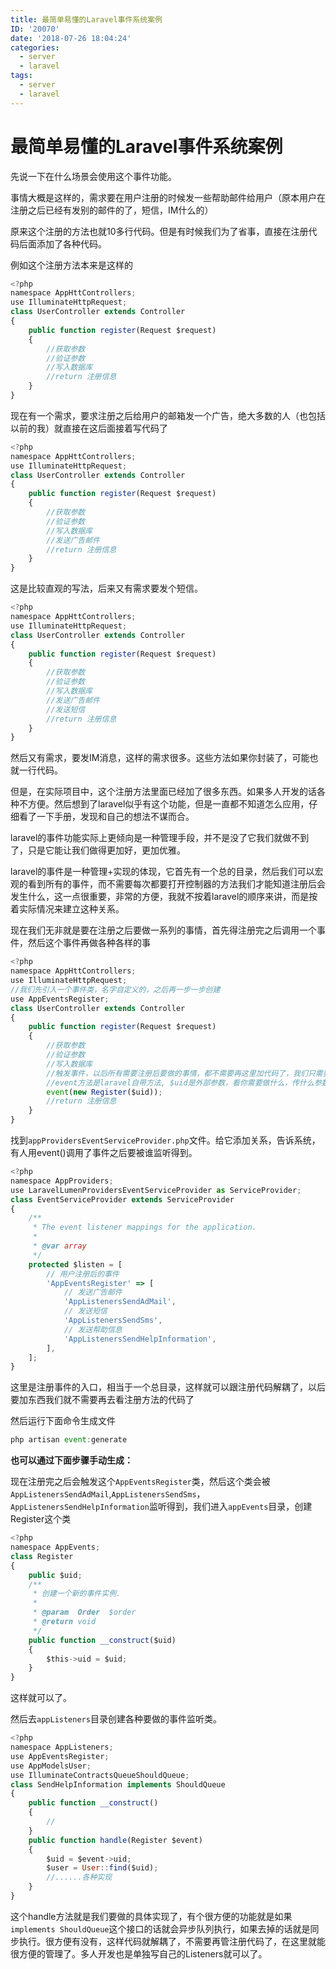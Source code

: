 ```yaml
---
title: 最简单易懂的Laravel事件系统案例
ID: '20070'
date: '2018-07-26 18:04:24'
categories:
  - server
  - laravel
tags:
  - server
  - laravel
---
```


# 最简单易懂的Laravel事件系统案例

先说一下在什么场景会使用这个事件功能。

事情大概是这样的，需求要在用户注册的时候发一些帮助邮件给用户（原本用户在注册之后已经有发别的邮件的了，短信，IM什么的）

原来这个注册的方法也就10多行代码。但是有时候我们为了省事，直接在注册代码后面添加了各种代码。

例如这个注册方法本来是这样的

``` js 
<?php
namespace AppHttControllers;
use IlluminateHttpRequest;
class UserController extends Controller
{
    public function register(Request $request)
    {
        //获取参数
        //验证参数
        //写入数据库
        //return 注册信息
    }
} 
```

现在有一个需求，要求注册之后给用户的邮箱发一个广告，绝大多数的人（也包括以前的我）就直接在这后面接着写代码了

``` js 
<?php
namespace AppHttControllers;
use IlluminateHttpRequest;
class UserController extends Controller
{
    public function register(Request $request)
    {
        //获取参数
        //验证参数
        //写入数据库
        //发送广告邮件
        //return 注册信息
    }
}
```

这是比较直观的写法，后来又有需求要发个短信。

``` js 
<?php
namespace AppHttControllers;
use IlluminateHttpRequest;
class UserController extends Controller
{
    public function register(Request $request)
    {
        //获取参数
        //验证参数
        //写入数据库
        //发送广告邮件
        //发送短信
        //return 注册信息
    }
}
```

然后又有需求，要发IM消息，这样的需求很多。这些方法如果你封装了，可能也就一行代码。

但是，在实际项目中，这个注册方法里面已经加了很多东西。如果多人开发的话各种不方便。然后想到了laravel似乎有这个功能，但是一直都不知道怎么应用，仔细看了一下手册，发现和自己的想法不谋而合。

laravel的事件功能实际上更倾向是一种管理手段，并不是没了它我们就做不到了，只是它能让我们做得更加好，更加优雅。

laravel的事件是一种管理+实现的体现，它首先有一个总的目录，然后我们可以宏观的看到所有的事件，而不需要每次都要打开控制器的方法我们才能知道注册后会发生什么，这一点很重要，非常的方便，我就不按着laravel的顺序来讲，而是按着实际情况来建立这种关系。

现在我们无非就是要在注册之后要做一系列的事情，首先得注册完之后调用一个事件，然后这个事件再做各种各样的事

``` js 
<?php
namespace AppHttControllers;
use IlluminateHttpRequest;
//我们先引入一个事件类，名字自定义的，之后再一步一步创建
use AppEventsRegister;
class UserController extends Controller
{
    public function register(Request $request)
    {
        //获取参数
        //验证参数
        //写入数据库
        //触发事件，以后所有需要注册后要做的事情，都不需要再这里加代码了，我们只需要管理事件就好了
        //event方法是laravel自带方法, $uid是外部参数，看你需要做什么，传什么参数了。注册之后肯定有$uid的嘛
        event(new Register($uid));
        //return 注册信息
    }
}
```

找到`appProvidersEventServiceProvider.php`文件。给它添加关系，告诉系统，有人用event()调用了事件之后要被谁监听得到。

``` js 
<?php
namespace AppProviders;
use LaravelLumenProvidersEventServiceProvider as ServiceProvider;
class EventServiceProvider extends ServiceProvider
{
    /**
     * The event listener mappings for the application.
     *
     * @var array
     */
    protected $listen = [
        // 用户注册后的事件
        'AppEventsRegister' => [
            // 发送广告邮件
            'AppListenersSendAdMail',
            // 发送短信
            'AppListenersSendSms',
            // 发送帮助信息
            'AppListenersSendHelpInformation',
        ],
    ];
} 
```

这里是注册事件的入口，相当于一个总目录，这样就可以跟注册代码解耦了，以后要加东西我们就不需要再去看注册方法的代码了

然后运行下面命令生成文件

``` js 
php artisan event:generate
```

**也可以通过下面步骤手动生成：**

现在注册完之后会触发这个`AppEventsRegister`类，然后这个类会被`AppListenersSendAdMail`,`AppListenersSendSms`，`AppListenersSendHelpInformation`监听得到，我们进入`appEvents`目录，创建Register这个类

``` js 
<?php
namespace AppEvents;
class Register
{
    public $uid;
    /**
     * 创建一个新的事件实例.
     *
     * @param  Order  $order
     * @return void
     */
    public function __construct($uid)
    {
        $this->uid = $uid;
    }
}
```

这样就可以了。

然后去`appListeners`目录创建各种要做的事件监听类。

``` js 
<?php
namespace AppListeners;
use AppEventsRegister;
use AppModelsUser;
use IlluminateContractsQueueShouldQueue;
class SendHelpInformation implements ShouldQueue
{
    public function __construct()
    {
        //
    }
    public function handle(Register $event)
    {
        $uid = $event->uid;
        $user = User::find($uid);
        //......各种实现
    }
}
```

这个handle方法就是我们要做的具体实现了，有个很方便的功能就是如果`implements ShouldQueue`这个接口的话就会异步队列执行，如果去掉的话就是同步执行。很方便有没有，这样代码就解耦了，不需要再管注册代码了，在这里就能很方便的管理了。多人开发也是单独写自己的Listeners就可以了。
 
 
 
 
 
 
 
 
 
 
 
 
 
 
 
 
 
 
 
 
 
 
 
 
 
